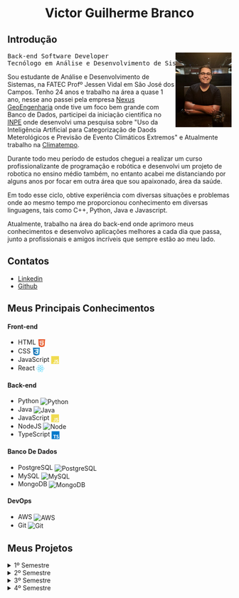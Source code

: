 <div align="center">
  <h1>Victor Guilherme Branco</h1>
</div>

## Introdução
<img align="right" src='/assets/Foto Pessoal.jpg' width="25%" />
<p align="left" width="65%">
<pre>
Back-end Software Developer
Tecnólogo em Análise e Desenvolvimento de Sistemas
</pre>
</p>

Sou estudante de Análise e Desenvolvimento de Sistemas, na FATEC Profº Jessen Vidal em São José dos Campos. Tenho 24 anos e trabalho na área a quase 1 ano, nesse ano passei pela empresa [Nexus GeoEngenharia](https://www.nexusbr.com/pt_br/) onde tive um foco bem grande com Banco de Dados, participei da iniciação cientifica no [INPE](https://www.gov.br/inpe/pt-br) onde desenvolvi uma pesquisa sobre "Uso da Inteligência Artificial para Categorização de Daods Meterológicos e Previsão de Evento Climáticos Extremos" e Atualmente trabalho na [Climatempo](https://www.climatempo.com.br/).

Durante todo meu período de estudos cheguei a realizar um curso profissionalizante de programação e robótica e desenvolvi um projeto de robotica no ensino médio também, no entanto acabei me distanciando por alguns anos por focar em outra área que sou apaixonado, área da saúde.

Em todo esse ciclo, obtive experiência com diversas situações e problemas onde ao mesmo tempo me proporcionou conhecimento em diversas linguagens, tais como C++, Python, Java e Javascript.

Atualmente, trabalho na área do back-end onde aprimoro meus conhecimentos e desenvolvo aplicações melhores a cada dia que passa, junto a profissionais e amigos incríveis que sempre estão ao meu lado.

## Contatos
- [Linkedin](https://www.linkedin.com/in/victor-guilherme-branco-portela-323386190/)
- [Github](https://github.com/VictorGuui)

## Meus Principais Conhecimentos
#### Front-end
- HTML <img align="center" alt="HTML" height="18" width="18" src="https://raw.githubusercontent.com/devicons/devicon/master/icons/html5/html5-original.svg">
- CSS <img align="center" alt="CSS" height="18" width="18" src="https://raw.githubusercontent.com/devicons/devicon/master/icons/css3/css3-original.svg">
- JavaScript <img align="center" alt="JS" height="18" width="18" src="https://raw.githubusercontent.com/devicons/devicon/master/icons/javascript/javascript-plain.svg">
- React <img align="center" alt="React" height="18" width="18" src="https://raw.githubusercontent.com/devicons/devicon/master/icons/react/react-original.svg">

#### Back-end
- Python <img align="center" alt="Python" height="18" width="18" src="https://cdn.jsdelivr.net/gh/devicons/devicon@latest/icons/python/python-original.svg" />
- Java <img align="center" alt="Java" height="18" width="18" src="https://cdn.jsdelivr.net/gh/devicons/devicon@latest/icons/java/java-original.svg" />
- JavaScript <img align="center" alt="JS" height="18" width="18" src="https://raw.githubusercontent.com/devicons/devicon/master/icons/javascript/javascript-plain.svg">
- NodeJS <img align="center" alt="Node" height="18" width="18" src="https://cdn.jsdelivr.net/gh/devicons/devicon@latest/icons/nodejs/nodejs-plain-wordmark.svg" />
- TypeScript <img align="center" alt="Ts" height="18" width="18" src="https://raw.githubusercontent.com/devicons/devicon/master/icons/typescript/typescript-plain.svg">
  
#### Banco De Dados
- PostgreSQL <img align="center" alt="PostgreSQL" height="18" width="18" src="https://cdn.jsdelivr.net/gh/devicons/devicon@latest/icons/postgresql/postgresql-original.svg" />
- MySQL <img align="center" alt="MySQL" height="18" width="18" src="https://cdn.jsdelivr.net/gh/devicons/devicon@latest/icons/mysql/mysql-original.svg" />
- MongoDB <img align="center" alt="MongoDB" height="18" width="18" src="https://cdn.jsdelivr.net/gh/devicons/devicon@latest/icons/mongodb/mongodb-original.svg" />

#### DevOps
- AWS <img align="center" alt="AWS" height="18" width="18" src="https://cdn.jsdelivr.net/gh/devicons/devicon@latest/icons/amazonwebservices/amazonwebservices-plain-wordmark.svg" />
- Git <img align="center" alt="Git" height="18" width="18" src="https://cdn.jsdelivr.net/gh/devicons/devicon@latest/icons/git/git-original.svg" />

## Meus Projetos
<details>
<summary>1º Semestre</summary>
</br>

**Data:** *2° Semestre de  2022*</br></br>
**Empresa:** *FATEC São José dos Campos - SP*</br></br>
**Professores responsáveis:** *Jean Carlos e Egydio* </br></br>
**Desafio:** Realizar a identificação de falhas nos equipamentos dos laboratórios de informática da FATEC-SJC, visando a abertura de solicitações internas para que as devidas correções sejam aplicadas de forma ágil e eficaz.</br></br>
**Solução:** Para resolver o problema sugerido, criamos uma solução que facilita a abertura de chamados para o tecnico, e tambem possibilita a vizualização rapida do tecnico para saber quais maquinas estão em cada sala, e tambem seu estado, podendo ser personalizado</br></br>

**GitHub:** [mirageGroup](https://github.com/MirageGroup/API_MirageGroup)</br></br>

<div align="center">

<img src="./assets/mvp-sprint4.gif" alt="aplicação rodando" width="600" height="450">
</div>

### Tecnologias Utilizadas

- **HTML5 & CSS**: Utilizados para criar uma interface web intuitiva e responsiva, que facilita a navegação e uso da aplicação pelos técnicos.
- **JavaScript**: Responsável por tornar a aplicação interativa, oferecendo funcionalidades dinâmicas como o drag and drop para reorganizar os computadores.
- **Flask**: Utilizado no backend para gerenciamento das requisições, integração com o banco de dados e execução das funcionalidades principais da aplicação.
- **MySQL**: Banco de dados utilizado para armazenar todas as informações sobre os chamados técnicos, o estado das máquinas e o histórico de manutenção.
- **AWS**: Plataforma na nuvem que hospeda a aplicação, garantindo sua escalabilidade e segurança.

---

### Contribuições Pessoais

Minhas principais contribuições no projeto foram:

- Implementação das **Especificações dos laboratórios**, criando uma integração que demonstrava ao usuário qual a configuração o laboratório possuia e na tela do admin a possibilidade de alterar os componentes caso necessário assim realizando o controle junto ao **MySQL**.
- Desenvolvimento da funcionalidade de **Admin**, que permitia criar e gerenciar a hierarquia entre usuarios. Trabalhei diretamente na interação entre o frontend e o backend, garantindo que os chamados fossem armazenados corretamente no **MySQL** e acesso correto a cada usuário.

---

### Hard Skills

- **HTML5**: Desenvolvimento de interfaces web de forma estruturada. Proeficiência: (7/10).
- **CSS**: Estilização básica de elementos com foco em responsividade e usabilidade. Proeficiência: (6/10).
- **Python**: Criação de interatividade entre o Back-end e o banco de dados. Proeficiência: (09/10).
- **Flask**: Implementação de rotas e APIs para comunicação entre o frontend e o backend. Proeficiência: (9/10).
- **MySQL**: Gerenciamento de banco de dados relacional com consultas e manipulação de dados. Proeficiência: (10/10).
- **AWS**: Implementação de soluções escaláveis na nuvem. Proeficiência: (08/10).

---

### Soft Skills

- **Comunicação**: Durante o projeto, conduzi diversas reuniões com a equipe para alinhar as expectativas e garantir que os objetivos fossem cumpridos.
- **Trabalho em equipe**: Atuei colaborativamente com outros desenvolvedores e técnicos, garantindo que todos os componentes do projeto fossem integrados de forma eficiente.
- **Gestão de tempo**: Apliquei técnicas de priorização para garantir que as funcionalidades críticas fossem entregues dentro dos prazos estabelecidos pelo cronograma Scrum.

</details>

<details>
<summary>2º Semestre</summary>
</br>

**Data:** *Fevereiro/2023*</br></br>
**Empresa:** *FATEC São José dos Campos - SP*</br></br>
**Professores responsáveis:** *Juliano Bertoti e Cláudio* </br></br>
**Desafio:** Criar um sistema desktop com o intuito de gerenciar um fluxo escolar, baseado exigências e requisitos mínimos escolares.</br></br>
**Solução:** Para resolver o problema sugerido, criamos uma interface intuitiva que realiza tudo que um professor precisa para gerenciar, tais como alunos, atividades e notas e tambem possibilita a vizualização de estatisticas baseadas nisso.</br></br>

**GitHub:** [mirageGroup](https://github.com/MirageGroup/API_MirageGroup_2sem)</br></br>
  
![SegundaAPI](https://github.com/MirageGroup/API_MirageGroup_2sem/assets/56747051/0679c30b-f9d5-464e-81de-0c84bfbf7ad9)

### Tecnologias Utilizadas

- **Java**: Linguagem utilizada para criar a lógica por trás de todo o sistema desktop.
- **Java Swing**: Responsável por criar as interfaces gráficas e torná-la viável para uso interativo.
- **MySQL**: Banco de dados utilizado para armazenar todas as informações sobre os alunos e burocracias escolares.

---

### Contribuições Pessoais

Minhas principais contribuições no projeto foram:

- Foi a API que mais contribuí para concretização do desafio proposto pelo cliente, fui responsável por boa parte das tasks onde era necessário fazer as abas de Alunos, Atividades e cadastro de notas, realizei tanto o back-end quanto front-end
- Tive o papel de coordenar as pessoas como Scrum Master e realizei boa parte do desenvolvimento das funcionalidades
---

### Hard Skills

- **Java**: Desenvolvimento da lógica orientada a objetos. Proeficiência: (10/10).
- **Java Swing**: Estilização e criação de componentes para interface. Proeficiência: (9/10).
- **MySql**: Criação de um banco de dados relacional. Proeficiência: (10/10).

---

### Soft Skills

- **Comunicação**: Durante o projeto, conduzi diversas reuniões com a equipe para alinhar as expectativas e garantir que os objetivos fossem cumpridos.
- **Trabalho em equipe**: Atuei colaborativamente com outros desenvolvedores e técnicos, garantindo que todos os componentes do projeto fossem integrados de forma eficiente.
- **Gestão de tempo**: Apliquei técnicas de priorização para garantir que as funcionalidades críticas fossem entregues dentro dos prazos estabelecidos pelo cronograma Scrum.
- **Proatividade**: Tomei frente ao desenvolvimento e busquei me especializar naquilo para ajudar meu time.

</details>

<details>
<summary>3º Semestre</summary>
</br>

**Data:** *Agosto/2023*</br></br>
**Empresa:** *FATEC São José dos Campos - SP*</br></br>
**Professores responsáveis:** *Fernando Massanori e Cláudio*</br></br>
**Desafio:** Criar uma plataforma digital de trabalho, onde se pode gerenciar processos e procedimentos, além de se armmazenar informações e evidências.</br></br>
**Solução:** Para resolver o problema sugerido, a plataforma foi criada pensando na facilidade e dinamicidade desses processos burocráticos empresariais. Imaginando a dificuldade de alguns funcionários ao precisaremusar um sistema complexo, o foco se manteve na experiência desse usuário para otimizar o rendimento.</br></br>

**GitHub:** [mirageGroup](https://github.com/MirageGroup/API_MirageGroup_3sem)</br></br>
  
[<img src="https://img.youtube.com/vi/lc2X6gtJVtY/maxresdefault.jpg" width="600" height="400" />](https://youtu.be/lc2X6gtJVtY)

### Tecnologias Utilizadas

- **Typescript**: Linguagem utilizada para desenvolver a aplicação.
- **NodeJs**: Responsável por criar o servidor e como ambiente de execução.
- **MySQL**: Banco de dados utilizado para armazenar todas as informações sobre as evidências, usuários e processos.
- **React**: Biblioteca de javascript para estilizar e componentizar a interface.
---

### Contribuições Pessoais

Minhas principais contribuições no projeto foram:

- Nessa API eu não consegui colaborar da forma como eu deveria pois foi um momento eu que eu estava realizando dois estagios ao mesmo tempo portanto não pude contribuir muito com funcionalidades.
- Colaborei com o desenvolvimento do projeto mais como um overview e auxiliando os demais quando necessário.
- Rota de inserção de usuários.
- Ajudei na organização do time e na aplicação do Scrum 

---

### Hard Skills

- **NodeJs**: Framework para backend. Proeficiência: (07/10).
- **Typescript**: Linguagem de desenvolvimento. Proeficiência: (08/10).
- **MySql**: Criação de um banco de dados relacional. Proeficiência: (08/10).
- **React**: Biblioteca de javascript. Proeficiência: (6/10).

---

### Soft Skills

- **Comunicação**: Durante o projeto, conduzi reuniões com a equipe, opinando sempre sobre o desenvolvimento do projeto com minhas experiencias adquiridas nos estágios que eu realizava na mesma época.
- **Gestão de tempo**: Apliquei técnicas de priorização de tempo para tentar conciliar minha rotina e por mais dificil que tenha sido auxiliei os demais em suas tarefas.
- **Resolução de problemas**: Com minha base de conhecimento não enfrentei dificuldade nas realizações das tarefas e a documentação foi muito útil

</details>

<details>
<summary>4º Semestre</summary>
</br>

**Data:** *Feveiro/2024*</br></br>
**Empresa:** *SIATT*</br></br>
**Professores responsáveis:** *Fabiano Sabha e Juliana*</br></br>
**Desafio:** Desenvolver uma aplicação que automatiza o agendamento de reuniões, integrando dados de diferentes fontes para gerenciar disponibilidades, formatos (presencial, online, híbrido) e níveis de permissão, além de gerar atas pré-preenchidas para otimizar o processo.</br></br>
**Solução:** Para resolver o problema sugerido, a plataforma foi pensada na facilitação de agendamentos e execução de reuniões dentro de uma aplicação já definida à empresa, mantendo os usuários mais integrados aos processos.</br></br>

**GitHub:** [mirageGroup](https://github.com/MirageGroup/API_MirageGroup_4sem)</br></br>
  
### Tecnologias Utilizadas

- **Typescript**: Linguagem utilizada para desenvolver a aplicação.
- **NodeJs**: Responsável por criar o servidor e como ambiente de execução.
- **MySQL**: Banco de dados utilizado para armazenar todas as informações sobre os usuários e histórico de reuniões.
- **React**: Biblioteca de javascript para estilizar e componentizar a interface.
---

### Contribuições Pessoais

Minhas principais contribuições no projeto foram:

- Realizar algumas validações para o usuários, reuniões e salas de reuniões como na exclusão de dados e instâncias realizadas pelo usuário.
- Criação da funcionalidade de login tanto no backend quanto no frontend
- Ajudei na organização do time e na aplicação do Scrum 

---

### Hard Skills

- **NodeJs**: Framework para backend. Proeficiência: 9/10
- **Typescript**: Linguagem de desenvolvimento. Proeficiência: 9/10
- **MySql**: Criação de um banco de dados relacional. Proeficiência: 10/10
- **React**: Biblioteca de javascript. Proeficiência: 6/10

---

### Soft Skills

- **Comunicação**: Durante o projeto, conduzi diversas reuniões com a equipe, mas percebi que houve falhas na clareza da comunicação, resultando em desalinhamentos. Busquei ser mais claro nas diretrizes e abrir espaço para feedbacks, ajustando o curso conforme necessário.
- **Gestão de tempo**: Apliquei técnicas de priorização, como o método de matriz de Eisenhower, mas tive dificuldades em manter o foco nas tarefas mais críticas, resultando em atrasos em algumas entregas. Procurei ajustar a organização da equipe e reavaliar constantemente as prioridades para mitigar esses problemas.
- **Resolução de problemas** – Identifiquei desafios técnicos inesperados ao longo do desenvolvimento. Consegui resolver a maioria deles com soluções funcionais, mas reconheço que poderia ter sido mais eficiente se tivesse solicitado ajuda ou explorado outras alternativas.
- **Adaptabilidade**: Durante o projeto, enfrentei mudanças inesperadas nos requisitos e, inicialmente, tive dificuldades para me adaptar rapidamente, o que afetou o ritmo do desenvolvimento. Com o tempo, procurei ajustar a abordagem e adaptar a equipe às novas demandas, embora o impacto já tivesse sido sentido nas entregas.

</details>

